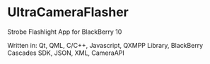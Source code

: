 # UltraCameraFlasher
Strobe Flashlight App for BlackBerry 10

Written in: Qt, QML, C/C++, Javascript, QXMPP Library, BlackBerry Cascades SDK, JSON, XML, CameraAPI
